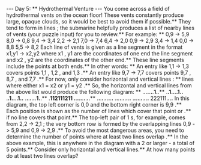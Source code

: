 --- Day 5: ** Hydrothermal Venture ---
You come across a field of
hydrothermal vents
on the ocean floor! These vents constantly produce large, opaque clouds, so it would be best to avoid them if possible.**
They tend to form in
lines
; the submarine helpfully produces a list of nearby
lines of vents
(your puzzle input) for you to review.** For example: **
0,9 -> 5,9
8,0 -> 0,8
9,4 -> 3,4
2,2 -> 2,1
7,0 -> 7,4
6,4 -> 2,0
0,9 -> 2,9
3,4 -> 1,4
0,0 -> 8,8
5,5 -> 8,2
Each line of vents is given as a line segment in the format
x1,y1 -> x2,y2
where
x1
,
y1
are the coordinates of one end the line segment and
x2
,
y2
are the coordinates of the other end.** These line segments include the points at both ends.** In other words: **
An entry like
1,1 -> 1,3
covers points
1,1
,
1,2
, and
1,3
.**
An entry like
9,7 -> 7,7
covers points
9,7
,
8,7
, and
7,7
.**
For now,
only consider horizontal and vertical lines
: ** lines where either
x1 = x2
or
y1 = y2
.**
So, the horizontal and vertical lines from the above list would produce the following diagram: **
.**.**.**.**.**.**.**1.**.**
.**.**1.**.**.**.**1.**.**
.**.**1.**.**.**.**1.**.**
.**.**.**.**.**.**.**1.**.**
.**112111211
.**.**.**.**.**.**.**.**.**.**
.**.**.**.**.**.**.**.**.**.**
.**.**.**.**.**.**.**.**.**.**
.**.**.**.**.**.**.**.**.**.**
222111.**.**.**.**
In this diagram, the top left corner is
0,0
and the bottom right corner is
9,9
.** Each position is shown as
the number of lines which cover that point
or
.**
if no line covers that point.** The top-left pair of
1
s, for example, comes from
2,2 -> 2,1
; the very bottom row is formed by the overlapping lines
0,9 -> 5,9
and
0,9 -> 2,9
.**
To avoid the most dangerous areas, you need to determine
the number of points where at least two lines overlap
.** In the above example, this is anywhere in the diagram with a
2
or larger - a total of
5
points.**
Consider only horizontal and vertical lines.**
At how many points do at least two lines overlap?